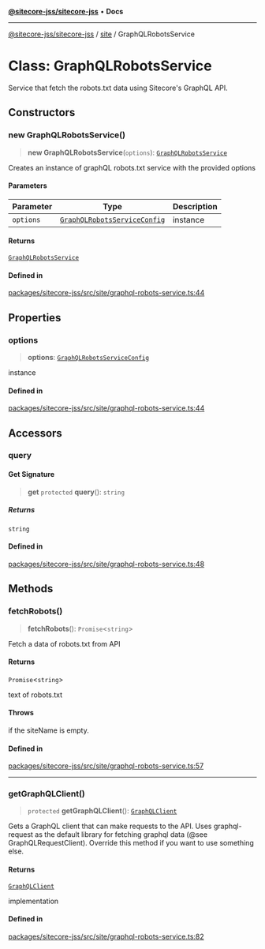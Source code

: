 [**@sitecore-jss/sitecore-jss**](../../README.md) • **Docs**

***

[@sitecore-jss/sitecore-jss](../../README.md) / [site](../README.md) / GraphQLRobotsService

# Class: GraphQLRobotsService

Service that fetch the robots.txt data using Sitecore's GraphQL API.

## Constructors

### new GraphQLRobotsService()

> **new GraphQLRobotsService**(`options`): [`GraphQLRobotsService`](GraphQLRobotsService.md)

Creates an instance of graphQL robots.txt service with the provided options

#### Parameters

| Parameter | Type | Description |
| ------ | ------ | ------ |
| `options` | [`GraphQLRobotsServiceConfig`](../type-aliases/GraphQLRobotsServiceConfig.md) | instance |

#### Returns

[`GraphQLRobotsService`](GraphQLRobotsService.md)

#### Defined in

[packages/sitecore-jss/src/site/graphql-robots-service.ts:44](https://github.com/Sitecore/jss/blob/dee092415f12bcdad68eb71976eb7c8871273c91/packages/sitecore-jss/src/site/graphql-robots-service.ts#L44)

## Properties

### options

> **options**: [`GraphQLRobotsServiceConfig`](../type-aliases/GraphQLRobotsServiceConfig.md)

instance

#### Defined in

[packages/sitecore-jss/src/site/graphql-robots-service.ts:44](https://github.com/Sitecore/jss/blob/dee092415f12bcdad68eb71976eb7c8871273c91/packages/sitecore-jss/src/site/graphql-robots-service.ts#L44)

## Accessors

### query

#### Get Signature

> **get** `protected` **query**(): `string`

##### Returns

`string`

#### Defined in

[packages/sitecore-jss/src/site/graphql-robots-service.ts:48](https://github.com/Sitecore/jss/blob/dee092415f12bcdad68eb71976eb7c8871273c91/packages/sitecore-jss/src/site/graphql-robots-service.ts#L48)

## Methods

### fetchRobots()

> **fetchRobots**(): `Promise`\<`string`\>

Fetch a data of robots.txt from API

#### Returns

`Promise`\<`string`\>

text of robots.txt

#### Throws

if the siteName is empty.

#### Defined in

[packages/sitecore-jss/src/site/graphql-robots-service.ts:57](https://github.com/Sitecore/jss/blob/dee092415f12bcdad68eb71976eb7c8871273c91/packages/sitecore-jss/src/site/graphql-robots-service.ts#L57)

***

### getGraphQLClient()

> `protected` **getGraphQLClient**(): [`GraphQLClient`](../../index/interfaces/GraphQLClient.md)

Gets a GraphQL client that can make requests to the API. Uses graphql-request as the default
library for fetching graphql data (@see GraphQLRequestClient). Override this method if you
want to use something else.

#### Returns

[`GraphQLClient`](../../index/interfaces/GraphQLClient.md)

implementation

#### Defined in

[packages/sitecore-jss/src/site/graphql-robots-service.ts:82](https://github.com/Sitecore/jss/blob/dee092415f12bcdad68eb71976eb7c8871273c91/packages/sitecore-jss/src/site/graphql-robots-service.ts#L82)
